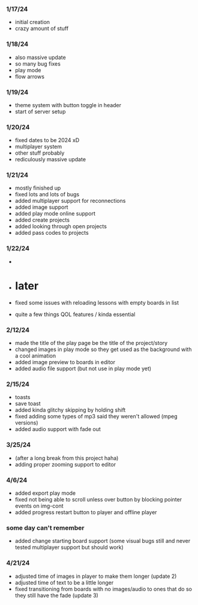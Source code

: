 ### 1/17/24
- initial creation
- crazy amount of stuff

### 1/18/24
- also massive update
- so many bug fixes
- play mode
- flow arrows

### 1/19/24
- theme system with button toggle in header
- start of server setup

### 1/20/24
- fixed dates to be 2024 xD
- multiplayer system
- other stuff probably
- rediculously massive update

### 1/21/24
- mostly finished up
- fixed lots and lots of bugs
- added multiplayer support for reconnections
- added image support
- added play mode online support
- added create projects
- added looking through open projects
- added pass codes to projects

### 1/22/24
- 

- # later
- fixed some issues with reloading lessons with empty boards in list
- quite a few things QOL features / kinda essential

### 2/12/24
- made the title of the play page be the title of the project/story
- changed images in play mode so they get used as the background with a cool animation
- added image preview to boards in editor
- added audio file support (but not use in play mode yet)

### 2/15/24
- toasts
- save toast
- added kinda glitchy skipping by holding shift
- fixed adding some types of mp3 said they weren't allowed (mpeg versions)
- added audio support with fade out

### 3/25/24
- (after a long break from this project haha)
- adding proper zooming support to editor

### 4/6/24
- added export play mode
- fixed not being able to scroll unless over button by blocking pointer events on img-cont
- added progress restart button to player and offline player

### some day can't remember
- added change starting board support (some visual bugs still and never tested multiplayer support but should work)

### 4/21/24
- adjusted time of images in player to make them longer (update 2)
- adjusted time of text to be a little longer
- fixed transitioning from boards with no images/audio to ones that do so they still have the fade (update 3)